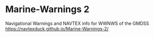 # Marine-Warnings 2
Navigational Warnings and NAVTEX info for WWNWS of the GMDSS
https://navtexduck.github.io/Marine-Warnings-2/
